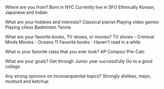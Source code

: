 Where are you from?
  Born in NYC
  Currently live in SFO
  Ethnically Korean, Japanese and Indian
  
What are your hobbies and interests?
  Classical pianist
  Playing video games
  Playing chess
  Badminton
  Tennis
  
What are your favorite books, TV shows, or movies?
  TV shows - Criminal Minds
  Movies - Oceans 11
  Favorite books - Haven't read in a while
  
What is your favorite class that you ever took?
  AP Compsci
  Pre-Calc
  
What are your goals?
  Get through Junior year successfully
  Go to a good college
  
Any strong opinions on inconsequential topics? 
  Strongly dislikes, mayo, musturd and ketchup
